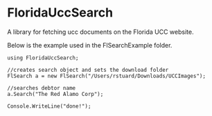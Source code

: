 # FloridaUccSearch

A library for fetching ucc documents on the Florida UCC website.

Below is the example used in the FlSearchExample folder.

```
using FloridaUccSearch;

//creates search object and sets the download folder
FlSearch a = new FlSearch("/Users/rstuard/Downloads/UCCImages");

//searches debtor name
a.Search("The Red Alamo Corp");

Console.WriteLine("done!");
```
